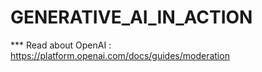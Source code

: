 # GENERATIVE_AI_IN_ACTION
*** Read about OpenAI : https://platform.openai.com/docs/guides/moderation
